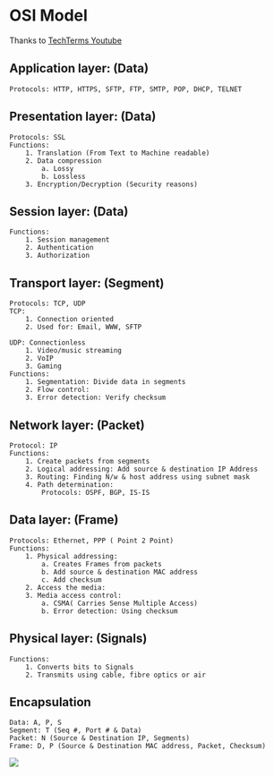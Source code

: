 # OSI Model 
  Thanks to [TechTerms Youtube](https://www.youtube.com/watch?v=vv4y_uOneC0)

## Application layer: (Data)
	Protocols: HTTP, HTTPS, SFTP, FTP, SMTP, POP, DHCP, TELNET

## Presentation layer: (Data)
	Protocols: SSL
	Functions:
		1. Translation (From Text to Machine readable)
		2. Data compression 
			a. Lossy
			b. Lossless
		3. Encryption/Decryption (Security reasons)

## Session layer: (Data)
	Functions:
		1. Session management
		2. Authentication
		3. Authorization

## Transport layer: (Segment)
	Protocols: TCP, UDP
	TCP: 
		1. Connection oriented 
		2. Used for: Email, WWW, SFTP
			
	UDP: Connectionless 
		1. Video/music streaming
		2. VoIP
		3. Gaming
	Functions:
		1. Segmentation: Divide data in segments
		2. Flow control:
		3. Error detection: Verify checksum

## Network layer: (Packet)
	Protocol: IP
	Functions:
		1. Create packets from segments 
		2. Logical addressing: Add source & destination IP Address
		3. Routing: Finding N/w & host address using subnet mask
		4. Path determination: 
			Protocols: OSPF, BGP, IS-IS

## Data layer: (Frame)
	Protocols: Ethernet, PPP ( Point 2 Point)
	Functions:
		1. Physical addressing: 
			a. Creates Frames from packets
			b. Add source & destination MAC address
			c. Add checksum
		2. Access the media: 
		3. Media access control:
			a. CSMA( Carries Sense Multiple Access)
			b. Error detection: Using checksum

## Physical layer: (Signals)
	Functions:
		1. Converts bits to Signals
		2. Transmits using cable, fibre optics or air

## Encapsulation

	Data: A, P, S
	Segment: T (Seq #, Port # & Data)
	Packet: N (Source & Destination IP, Segments)
	Frame: D, P (Source & Destination MAC address, Packet, Checksum)

![](https://www.rfwireless-world.com/images/Segment-vs-Packet-vs-Frame.jpg) 
